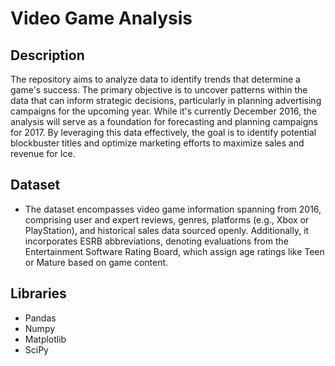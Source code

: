# Video Game Analysis

## Description
The repository aims to analyze data to identify trends that determine a game's success. The primary objective is to uncover patterns within the data that can inform strategic decisions, particularly in planning advertising campaigns for the upcoming year. While it's currently December 2016, the analysis will serve as a foundation for forecasting and planning campaigns for 2017. By leveraging this data effectively, the goal is to identify potential blockbuster titles and optimize marketing efforts to maximize sales and revenue for Ice.

## Dataset
- The dataset encompasses video game information spanning from 2016, comprising user and expert reviews, genres, platforms (e.g., Xbox or PlayStation), and historical sales data sourced openly. Additionally, it incorporates ESRB abbreviations, denoting evaluations from the Entertainment Software Rating Board, which assign age ratings like Teen or Mature based on game content.

## Libraries
- Pandas
- Numpy
- Matplotlib
- SciPy
